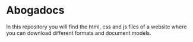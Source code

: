 # Abogadocs
In this repository you will find the html, css and js files of a website where you can download different formats and document models.
